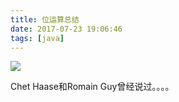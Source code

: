 ```yaml
---
title: 位运算总结
date: 2017-07-23 19:06:46
tags: [java]
---
```

![](http://odzl05jxx.bkt.clouddn.com/8af185ed137a586be732d63425d8bcb8.jpg)

<!--more-->
Chet Haase和Romain Guy曾经说过。。。。
